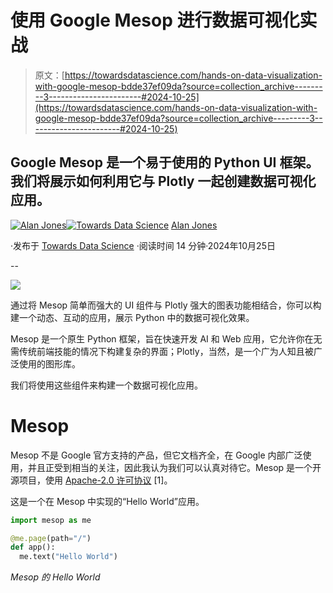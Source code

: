 # 使用 Google Mesop 进行数据可视化实战

> 原文：[https://towardsdatascience.com/hands-on-data-visualization-with-google-mesop-bdde37ef09da?source=collection_archive---------3-----------------------#2024-10-25](https://towardsdatascience.com/hands-on-data-visualization-with-google-mesop-bdde37ef09da?source=collection_archive---------3-----------------------#2024-10-25)

## Google Mesop 是一个易于使用的 Python UI 框架。我们将展示如何利用它与 Plotly 一起创建数据可视化应用。

[](https://medium.com/@alan-jones?source=post_page---byline--bdde37ef09da--------------------------------)[![Alan Jones](../Images/359379fab1d6685ff08080b98173e67c.png)](https://medium.com/@alan-jones?source=post_page---byline--bdde37ef09da--------------------------------)[](https://towardsdatascience.com/?source=post_page---byline--bdde37ef09da--------------------------------)[![Towards Data Science](../Images/a6ff2676ffcc0c7aad8aaf1d79379785.png)](https://towardsdatascience.com/?source=post_page---byline--bdde37ef09da--------------------------------) [Alan Jones](https://medium.com/@alan-jones?source=post_page---byline--bdde37ef09da--------------------------------)

·发布于 [Towards Data Science](https://towardsdatascience.com/?source=post_page---byline--bdde37ef09da--------------------------------) ·阅读时间 14 分钟·2024年10月25日

--

![](../Images/35a7dcaa2a796ad221be57015f05f045.png)

通过将 Mesop 简单而强大的 UI 组件与 Plotly 强大的图表功能相结合，你可以构建一个动态、互动的应用，展示 Python 中的数据可视化效果。

Mesop 是一个原生 Python 框架，旨在快速开发 AI 和 Web 应用，它允许你在无需传统前端技能的情况下构建复杂的界面；Plotly，当然，是一个广为人知且被广泛使用的图形库。

我们将使用这些组件来构建一个数据可视化应用。

# Mesop

Mesop 不是 Google 官方支持的产品，但它文档齐全，在 Google 内部广泛使用，并且正受到相当的关注，因此我认为我们可以认真对待它。Mesop 是一个开源项目，使用 [Apache-2.0 许可协议](https://github.com/google/mesop#Apache-2.0-1-ov-file) [1]。

这是一个在 Mesop 中实现的“Hello World”应用。

```py
import mesop as me

@me.page(path="/")
def app():
  me.text("Hello World")
```

*Mesop 的 Hello World*

